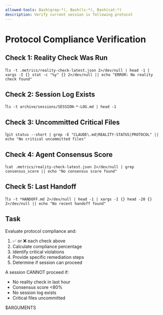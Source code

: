 ```yaml
---
allowed-tools: Bash(grep:*), Bash(ls:*), Bash(cat:*)
description: Verify current session is following protocol
---
```


# Protocol Compliance Verification

## Check 1: Reality Check Was Run
!`ls -t .metrics/reality-check-latest.json 2>/dev/null | head -1 | xargs -I {} stat -c "%y" {} 2>/dev/null || echo "ERROR: No reality check found"`

## Check 2: Session Log Exists
!`ls -t archive/sessions/SESSION-*-LOG.md | head -1`

## Check 3: Uncommitted Critical Files
!`git status --short | grep -E "CLAUDE\.md|REALITY-STATUS|PROTOCOL" || echo "No critical uncommitted files"`

## Check 4: Agent Consensus Score
!`cat .metrics/reality-check-latest.json 2>/dev/null | grep consensus_score || echo "No consensus score found"`

## Check 5: Last Handoff
!`ls -t *HANDOFF.md 2>/dev/null | head -1 | xargs -I {} head -20 {} 2>/dev/null || echo "No recent handoff found"`

## Task
Evaluate protocol compliance and:
1. ✅ or ❌ each check above
2. Calculate compliance percentage
3. Identify critical violations
4. Provide specific remediation steps
5. Determine if session can proceed

A session CANNOT proceed if:
- No reality check in last hour
- Consensus score <80%
- No session log exists
- Critical files uncommitted

$ARGUMENTS